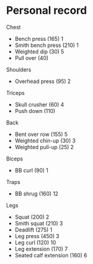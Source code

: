 # Personal record

Chest
- Bench press (165) 1
- Smith bench press (210) 1
- Weighted dip (30) 5
- Pull over (40)

Shoulders
- Overhead press (95) 2

Triceps
- Skull crusher (60) 4
- Push down (110)

Back
- Bent over row (155) 5
- Weighted chin-up (30) 3
- Weighted pull-up (25) 2

Biceps
- BB curl (90) 1

Traps
- BB shrug (160) 12

Legs
- Squat (200) 2
- Smith squat (210) 3
- Deadlift (275) 1
- Leg press (450) 3
- Leg curl (120) 10
- Leg extension (170) 7
- Seated calf extension (160) 6